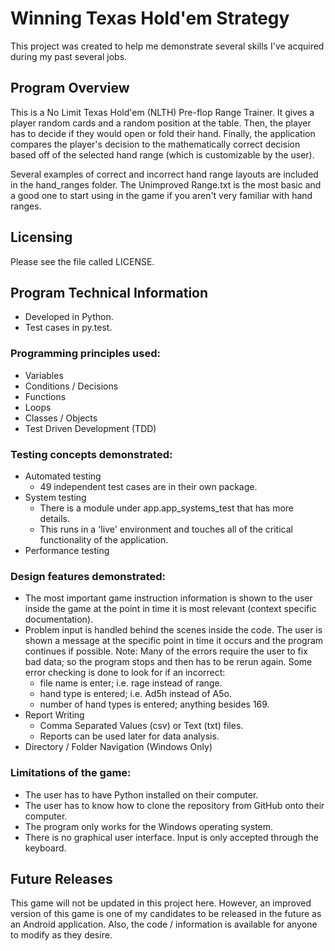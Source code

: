 # Winning Texas Hold'em Strategy

This project was created to help me demonstrate several skills I've acquired during my past several jobs.

## Program Overview

This is a No Limit Texas Hold'em (NLTH) Pre-flop Range Trainer. It gives a player random cards and a random position at the table. Then, the player has to decide if they would open or fold their hand. Finally, the application compares the player's decision to the mathematically correct decision based off of the selected hand range (which is customizable by the user).

Several examples of correct and incorrect hand range layouts are included in the hand_ranges folder. The Unimproved Range.txt is the most basic and a good one to start using in the game if you aren't very familiar with hand ranges.

## Licensing

Please see the file called LICENSE.

## Program Technical Information
* Developed in Python.
* Test cases in py.test.

### Programming principles used:
* Variables
* Conditions / Decisions
* Functions
* Loops
* Classes / Objects
* Test Driven Development (TDD)

### Testing concepts demonstrated:
* Automated testing
  * 49 independent test cases are in their own package.
* System testing
  * There is a module under app.app_systems_test that has more details.
  * This runs in a 'live' environment and touches all of the critical functionality of the application.
* Performance testing

### Design features demonstrated:
* The most important game instruction information is shown to the user inside the game at the point in time it is most relevant (context specific documentation).
* Problem input is handled behind the scenes inside the code. The user is shown a message at the specific point in time it occurs and the program continues if possible. Note: Many of the errors require the user to fix bad data; so the program stops and then has to be rerun again. Some error checking is done to look for if an incorrect:
  * file name is enter; i.e. rage instead of range.
  * hand type is entered; i.e. Ad5h instead of A5o.
  * number of hand types is entered; anything besides 169.
* Report Writing
  * Comma Separated Values (csv) or Text (txt) files.
  * Reports can be used later for data analysis.
* Directory / Folder Navigation (Windows Only)

### Limitations of the game:
* The user has to have Python installed on their computer.
* The user has to know how to clone the repository from GitHub onto their computer.
* The program only works for the Windows operating system.
* There is no graphical user interface. Input is only accepted through the keyboard.

## Future Releases
This game will not be updated in this project here. However, an improved version of this game is one of my candidates to be released in the future as an Android application. Also, the code / information is available for anyone to modify as they desire.

